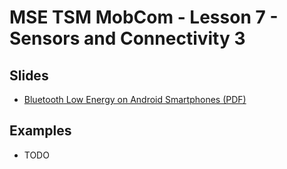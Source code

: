 # MSE TSM MobCom - Lesson 7 - Sensors and Connectivity 3
## Slides
* [Bluetooth Low Energy on Android Smartphones (PDF)](http://www.tamberg.org/mse/2020/hs/TSM_MobCom_BLEOnAndroidSmartphones.pdf)

## Examples
* TODO
